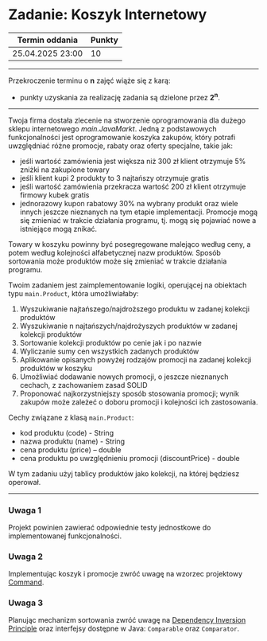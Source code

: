 # Zadanie: Koszyk Internetowy

| Termin oddania | Punkty     |
|----------------|:-----------|
| 25.04.2025  23:00   |  10        |

--- 
Przekroczenie terminu o **n** zajęć wiąże się z karą:
- punkty uzyskania za realizację zadania są dzielone przez **2<sup>n</sup>**.

--- 

Twoja firma dostała zlecenie na stworzenie oprogramowania dla dużego sklepu internetowego *main.JavaMarkt*. 
Jedną z podstawowych funkcjonalności jest oprogramowanie koszyka zakupów, 
który potrafi uwzględniać różne promocje, rabaty oraz oferty specjalne, takie jak:
- jeśli wartość zamówienia jest większa niż 300 zł klient otrzymuje 5% zniżki na zakupione towary
- jeśli klient kupi 2 produkty to 3 najtańszy otrzymuje gratis
- jeśli wartość zamówienia przekracza wartość 200 zł klient otrzymuje firmowy kubek gratis
- jednorazowy kupon rabatowy 30% na wybrany produkt
oraz wiele innych jeszcze nieznanych na tym etapie implementacji. 
Promocje mogą się zmieniać w trakcie działania programu, tj. mogą się pojawiać nowe a istniejące mogą znikać.

Towary w koszyku powinny być posegregowane malejąco według ceny, 
a potem według kolejności alfabetycznej nazw produktów. 
Sposób sortowania może produktów może się zmieniać w trakcie działania programu. 

Twoim zadaniem jest zaimplementowanie logiki, operującej na obiektach typu ``main.Product``, 
która umożliwiałaby:
1. Wyszukiwanie najtańszego/najdroższego produktu w zadanej kolekcji produktów
2. Wyszukiwanie n najtańszych/najdrożyszych produktów w zadanej kolekcji produktów
3. Sortowanie kolekcji produktów po cenie jak i po nazwie
4. Wyliczanie sumy cen wszystkich zadanych produktów
6. Aplikowanie opisanych powyżej rodzajów promocji na zadanej kolekcji produktów w koszyku
7. Umożliwiać dodawanie nowych promocji, o jeszcze nieznanych cechach, z zachowaniem zasad SOLID
8. Proponować najkorzystniejszy sposób stosowania promocji; wynik zakupów może zależeć o doboru promocji i kolejności ich zastosowania.

Cechy związane z klasą ``main.Product``:
- kod produktu (code) - String
- nazwa produktu (name) - String
- cena produktu (price) – double
- cena produktu po uwzględnieniu promocji (discountPrice) - double

W tym zadaniu użyj tablicy produktów jako kolekcji, na której będziesz operował.

---

### Uwaga 1
Projekt powinien zawierać odpowiednie testy jednostkowe do implementowanej funkcjonalności.

### Uwaga 2
Implementując koszyk i promocje zwróć uwagę na wzorzec projektowy [Command](https://www.oodesign.com/command-pattern.html).

### Uwaga 3
Planując mechanizm sortowania zwróć uwagę na [Dependency Inversion Principle](https://www.oodesign.com/dependency-inversion-principle.html) oraz 
interfejsy dostępne w Java: ``Comparable`` oraz ``Comparator``.
